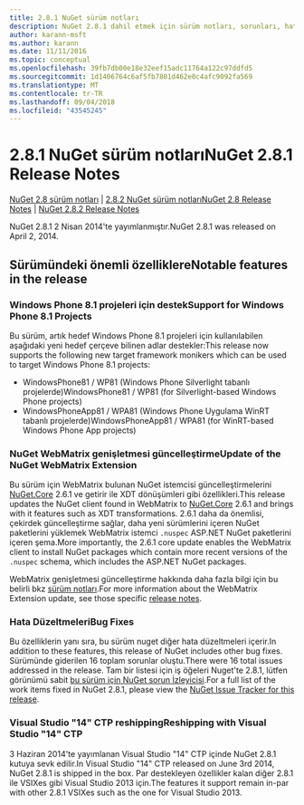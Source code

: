 ```yaml
---
title: 2.8.1 NuGet sürüm notları
description: NuGet 2.8.1 dahil etmek için sürüm notları, sorunları, hata düzeltmeleri, eklenen özellikler ve dcr bilinir.
author: karann-msft
ms.author: karann
ms.date: 11/11/2016
ms.topic: conceptual
ms.openlocfilehash: 39fb7db00e18e32eef15adc11764a122c97ddfd5
ms.sourcegitcommit: 1d1406764c6af5fb7801d462e0c4afc9092fa569
ms.translationtype: MT
ms.contentlocale: tr-TR
ms.lasthandoff: 09/04/2018
ms.locfileid: "43545245"
---
```

# <a name="nuget-281-release-notes"></a><span data-ttu-id="b716e-103">2.8.1 NuGet sürüm notları</span><span class="sxs-lookup"><span data-stu-id="b716e-103">NuGet 2.8.1 Release Notes</span></span>

<span data-ttu-id="b716e-104">[NuGet 2.8 sürüm notları](../release-notes/nuget-2.8.md) | [2.8.2 NuGet sürüm notları](../release-notes/nuget-2.8.2.md)</span><span class="sxs-lookup"><span data-stu-id="b716e-104">[NuGet 2.8 Release Notes](../release-notes/nuget-2.8.md) | [NuGet 2.8.2 Release Notes](../release-notes/nuget-2.8.2.md)</span></span>

<span data-ttu-id="b716e-105">NuGet 2.8.1 2 Nisan 2014'te yayımlanmıştır.</span><span class="sxs-lookup"><span data-stu-id="b716e-105">NuGet 2.8.1 was released on April 2, 2014.</span></span>

## <a name="notable-features-in-the-release"></a><span data-ttu-id="b716e-106">Sürümündeki önemli özelliklere</span><span class="sxs-lookup"><span data-stu-id="b716e-106">Notable features in the release</span></span>

### <a name="support-for-windows-phone-81-projects"></a><span data-ttu-id="b716e-107">Windows Phone 8.1 projeleri için destek</span><span class="sxs-lookup"><span data-stu-id="b716e-107">Support for Windows Phone 8.1 Projects</span></span>
<span data-ttu-id="b716e-108">Bu sürüm, artık hedef Windows Phone 8.1 projeleri için kullanılabilen aşağıdaki yeni hedef çerçeve bilinen adlar destekler:</span><span class="sxs-lookup"><span data-stu-id="b716e-108">This release now supports the following new target framework monikers which can be used to target Windows Phone 8.1 projects:</span></span>

* <span data-ttu-id="b716e-109">WindowsPhone81 / WP81 (Windows Phone Silverlight tabanlı projelerde)</span><span class="sxs-lookup"><span data-stu-id="b716e-109">WindowsPhone81 / WP81 (for Silverlight-based Windows Phone projects)</span></span>
* <span data-ttu-id="b716e-110">WindowsPhoneApp81 / WPA81 (Windows Phone Uygulama WinRT tabanlı projelerde)</span><span class="sxs-lookup"><span data-stu-id="b716e-110">WindowsPhoneApp81 / WPA81 (for WinRT-based Windows Phone App projects)</span></span>

### <a name="update-of-the-nuget-webmatrix-extension"></a><span data-ttu-id="b716e-111">NuGet WebMatrix genişletmesi güncelleştirme</span><span class="sxs-lookup"><span data-stu-id="b716e-111">Update of the NuGet WebMatrix Extension</span></span>
<span data-ttu-id="b716e-112">Bu sürüm için WebMatrix bulunan NuGet istemcisi güncelleştirmelerini [NuGet.Core](https://www.nuget.org/packages/Nuget.Core/2.6.1) 2.6.1 ve getirir ile XDT dönüşümleri gibi özellikleri.</span><span class="sxs-lookup"><span data-stu-id="b716e-112">This release updates the NuGet client found in WebMatrix to [NuGet.Core](https://www.nuget.org/packages/Nuget.Core/2.6.1) 2.6.1 and brings with it features such as XDT transformations.</span></span> <span data-ttu-id="b716e-113">2.6.1 daha da önemlisi, çekirdek güncelleştirme sağlar, daha yeni sürümlerini içeren NuGet paketlerini yüklemek WebMatrix istemci `.nuspec` ASP.NET NuGet paketlerini içeren şema.</span><span class="sxs-lookup"><span data-stu-id="b716e-113">More importantly, the 2.6.1 core update enables the WebMatrix client to install NuGet packages which contain more recent versions of the `.nuspec` schema, which includes the ASP.NET NuGet packages.</span></span>

<span data-ttu-id="b716e-114">WebMatrix genişletmesi güncelleştirme hakkında daha fazla bilgi için bu belirli bkz [sürüm notları](../release-notes/nuget-2.6.1-for-WebMatrix.md).</span><span class="sxs-lookup"><span data-stu-id="b716e-114">For more information about the WebMatrix Extension update, see those specific [release notes](../release-notes/nuget-2.6.1-for-WebMatrix.md).</span></span>

### <a name="bug-fixes"></a><span data-ttu-id="b716e-115">Hata Düzeltmeleri</span><span class="sxs-lookup"><span data-stu-id="b716e-115">Bug Fixes</span></span>
<span data-ttu-id="b716e-116">Bu özelliklerin yanı sıra, bu sürüm nuget diğer hata düzeltmeleri içerir.</span><span class="sxs-lookup"><span data-stu-id="b716e-116">In addition to these features, this release of NuGet includes other bug fixes.</span></span> <span data-ttu-id="b716e-117">Sürümünde giderilen 16 toplam sorunlar oluştu.</span><span class="sxs-lookup"><span data-stu-id="b716e-117">There were 16 total issues addressed in the release.</span></span> <span data-ttu-id="b716e-118">Tam bir listesi için iş öğeleri Nuget'te 2.8.1, lütfen görünümü sabit [bu sürüm için NuGet sorun İzleyicisi](https://nuget.codeplex.com/workitem/list/advanced?keyword=&status=All&type=All&priority=All&release=NuGet%202.8.1&assignedTo=All&component=All&sortField=LastUpdatedDate&sortDirection=Descending&page=0&reasonClosed=All).</span><span class="sxs-lookup"><span data-stu-id="b716e-118">For a full list of the work items fixed in NuGet 2.8.1, please view the [NuGet Issue Tracker for this release](https://nuget.codeplex.com/workitem/list/advanced?keyword=&status=All&type=All&priority=All&release=NuGet%202.8.1&assignedTo=All&component=All&sortField=LastUpdatedDate&sortDirection=Descending&page=0&reasonClosed=All).</span></span>

### <a name="reshipping-with-visual-studio-14-ctp"></a><span data-ttu-id="b716e-119">Visual Studio "14" CTP reshipping</span><span class="sxs-lookup"><span data-stu-id="b716e-119">Reshipping with Visual Studio "14" CTP</span></span>
<span data-ttu-id="b716e-120">3 Haziran 2014'te yayımlanan Visual Studio "14" CTP içinde NuGet 2.8.1 kutuya sevk edilir.</span><span class="sxs-lookup"><span data-stu-id="b716e-120">In Visual Studio "14" CTP released on June 3rd 2014, NuGet 2.8.1 is shipped in the box.</span></span> <span data-ttu-id="b716e-121">Par destekleyen özellikler kalan diğer 2.8.1 ile VSIXes gibi Visual Studio 2013 için.</span><span class="sxs-lookup"><span data-stu-id="b716e-121">The features it support remain in-par with other 2.8.1 VSIXes such as the one for Visual Studio 2013.</span></span>
